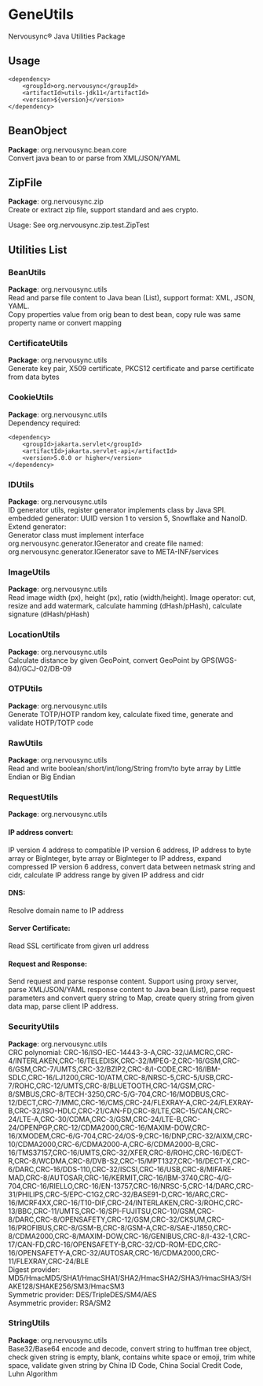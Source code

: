 # GeneUtils
Nervousync® Java Utilities Package

## Usage
```
<dependency>
    <groupId>org.nervousync</groupId>
	<artifactId>utils-jdk11</artifactId>
    <version>${version}</version>
</dependency>
```
## BeanObject
**Package**: org.nervousync.bean.core  
Convert java bean to or parse from XML/JSON/YAML

## ZipFile
**Package**: org.nervousync.zip  
Create or extract zip file, support standard and aes crypto.

Usage: See org.nervousync.zip.test.ZipTest

## Utilities List
### BeanUtils
**Package**: org.nervousync.utils  
Read and parse file content to Java bean (List), support format: XML, JSON, YAML.  
Copy properties value from orig bean to dest bean, copy rule was same property name or convert mapping

### CertificateUtils
**Package**: org.nervousync.utils  
Generate key pair, X509 certificate, PKCS12 certificate and parse certificate from data bytes

### CookieUtils
**Package**: org.nervousync.utils  
Dependency required:
```
<dependency>
    <groupId>jakarta.servlet</groupId>
	<artifactId>jakarta.servlet-api</artifactId>
    <version>5.0.0 or higher</version>
</dependency>
```

### IDUtils
**Package**: org.nervousync.utils  
ID generator utils, register generator implements class by Java SPI. embedded generator: UUID version 1 to version 5, Snowflake and NanoID.  
Extend generator:  
Generator class must implement interface org.nervousync.generator.IGenerator
and create file named: org.nervousync.generator.IGenerator save to META-INF/services

### ImageUtils
**Package**: org.nervousync.utils  
Read image width (px), height (px), ratio (width/height). Image operator: cut, resize and add watermark,
calculate hamming (dHash/pHash), calculate signature (dHash/pHash)

### LocationUtils
**Package**: org.nervousync.utils  
Calculate distance by given GeoPoint, convert GeoPoint by GPS(WGS-84)/GCJ-02/DB-09

### OTPUtils
**Package**: org.nervousync.utils  
Generate TOTP/HOTP random key, calculate fixed time, generate and validate HOTP/TOTP code

### RawUtils
**Package**: org.nervousync.utils  
Read and write boolean/short/int/long/String from/to byte array by Little Endian or Big Endian

### RequestUtils
**Package**: org.nervousync.utils
#### IP address convert:
IP version 4 address to compatible IP version 6 address, IP address to byte array or BigInteger,
byte array or BigInteger to IP address, expand compressed IP version 6 address, convert data between netmask string and cidr,
calculate IP address range by given IP address and cidr
#### DNS:
Resolve domain name to IP address
#### Server Certificate:
Read SSL certificate from given url address
#### Request and Response:
Send request and parse response content. Support using proxy server, parse XML/JSON/YAML response content to Java bean (List),
parse request parameters and convert query string to Map, create query string from given data map, parse client IP address.

### SecurityUtils
**Package**: org.nervousync.utils  
CRC polynomial:  CRC-16/ISO-IEC-14443-3-A,CRC-32/JAMCRC,CRC-4/INTERLAKEN,CRC-16/TELEDISK,CRC-32/MPEG-2,CRC-16/GSM,CRC-6/GSM,CRC-7/UMTS,CRC-32/BZIP2,CRC-8/I-CODE,CRC-16/IBM-SDLC,CRC-16/LJ1200,CRC-10/ATM,CRC-8/NRSC-5,CRC-5/USB,CRC-7/ROHC,CRC-12/UMTS,CRC-8/BLUETOOTH,CRC-14/GSM,CRC-8/SMBUS,CRC-8/TECH-3250,CRC-5/G-704,CRC-16/MODBUS,CRC-12/DECT,CRC-7/MMC,CRC-16/CMS,CRC-24/FLEXRAY-A,CRC-24/FLEXRAY-B,CRC-32/ISO-HDLC,CRC-21/CAN-FD,CRC-8/LTE,CRC-15/CAN,CRC-24/LTE-A,CRC-30/CDMA,CRC-3/GSM,CRC-24/LTE-B,CRC-24/OPENPGP,CRC-12/CDMA2000,CRC-16/MAXIM-DOW,CRC-16/XMODEM,CRC-6/G-704,CRC-24/OS-9,CRC-16/DNP,CRC-32/AIXM,CRC-10/CDMA2000,CRC-6/CDMA2000-A,CRC-6/CDMA2000-B,CRC-16/TMS37157,CRC-16/UMTS,CRC-32/XFER,CRC-8/ROHC,CRC-16/DECT-R,CRC-8/WCDMA,CRC-8/DVB-S2,CRC-15/MPT1327,CRC-16/DECT-X,CRC-6/DARC,CRC-16/DDS-110,CRC-32/ISCSI,CRC-16/USB,CRC-8/MIFARE-MAD,CRC-8/AUTOSAR,CRC-16/KERMIT,CRC-16/IBM-3740,CRC-4/G-704,CRC-16/RIELLO,CRC-16/EN-13757,CRC-16/NRSC-5,CRC-14/DARC,CRC-31/PHILIPS,CRC-5/EPC-C1G2,CRC-32/BASE91-D,CRC-16/ARC,CRC-16/MCRF4XX,CRC-16/T10-DIF,CRC-24/INTERLAKEN,CRC-3/ROHC,CRC-13/BBC,CRC-11/UMTS,CRC-16/SPI-FUJITSU,CRC-10/GSM,CRC-8/DARC,CRC-8/OPENSAFETY,CRC-12/GSM,CRC-32/CKSUM,CRC-16/PROFIBUS,CRC-8/GSM-B,CRC-8/GSM-A,CRC-8/SAE-J1850,CRC-8/CDMA2000,CRC-8/MAXIM-DOW,CRC-16/GENIBUS,CRC-8/I-432-1,CRC-17/CAN-FD,CRC-16/OPENSAFETY-B,CRC-32/CD-ROM-EDC,CRC-16/OPENSAFETY-A,CRC-32/AUTOSAR,CRC-16/CDMA2000,CRC-11/FLEXRAY,CRC-24/BLE  
Digest provider: MD5/HmacMD5/SHA1/HmacSHA1/SHA2/HmacSHA2/SHA3/HmacSHA3/SHAKE128/SHAKE256/SM3/HmacSM3  
Symmetric provider: DES/TripleDES/SM4/AES  
Asymmetric provider: RSA/SM2

### StringUtils
**Package**: org.nervousync.utils  
Base32/Base64 encode and decode, convert string to huffman tree object, check given string is empty, blank, contains white space or emoji,
trim white space, validate given string by China ID Code, China Social Credit Code, Luhn Algorithm
